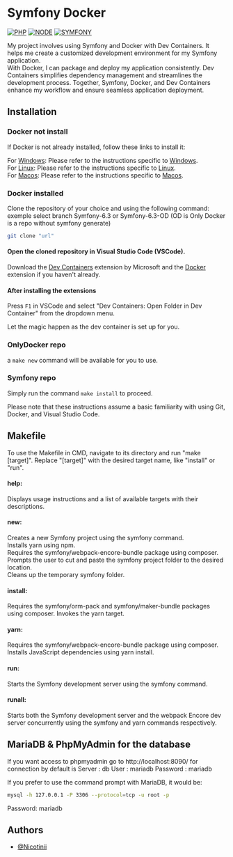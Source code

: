 
# Symfony Docker


[![PHP](https://img.shields.io/badge/PHP-8.2.7-blue)](https://www.php.net/)
[![NODE](https://img.shields.io/badge/Node-18.X-green)](https://github.com/nodesource/distributions)
[![SYMFONY](https://img.shields.io/badge/Symfony-6.3-FF0000)](https://github.com/nodesource/distributions)

My project involves using Symfony and Docker with Dev Containers. 
It helps me create a customized development environment for my Symfony application.   
With Docker, I can package and deploy my application consistently. 
Dev Containers simplifies dependency management and streamlines the development process. Together, Symfony, Docker, and Dev Containers enhance my workflow and ensure seamless application deployment.





## Installation
### Docker not install
If Docker is not already installed, follow these links to install it:

For [Windows](https://docs.docker.com/desktop/install/windows-install/): Please refer to the instructions specific to [Windows](https://docs.docker.com/desktop/install/windows-install/).  
For [Linux](https://docs.docker.com/desktop/install/linux-install/): Please refer to the instructions specific to [Linux](https://docs.docker.com/desktop/install/linux-install/).  
For [Macos](https://docs.docker.com/desktop/install/mac-install/):  Please refer to the instructions specific to [Macos](https://docs.docker.com/desktop/install/mac-install/).

### Docker installed

Clone the repository of your choice and using the following command:
exemple select branch Symfony-6.3 or Symfony-6.3-OD (OD is Only Docker is a repo without symfony generate)

```bash
git clone "url"
```

#### Open the cloned repository in Visual Studio Code (VSCode).

Download the [Dev Containers](https://marketplace.visualstudio.com/items?itemName=ms-vscode-remote.remote-containers) extension by Microsoft and the [Docker](https://marketplace.visualstudio.com/items?itemName=ms-azuretools.vscode-docker) extension if you haven't already.

#### After installing the extensions
Press ```F1``` in VSCode and select "Dev Containers: Open Folder in Dev Container" from the dropdown menu.

Let the magic happen as the dev container is set up for you.

### OnlyDocker repo
a ``` make new ``` command will be available for you to use.

### Symfony repo
Simply run the command ``` make install ``` to proceed.

Please note that these instructions assume a basic familiarity with using Git, Docker, and Visual Studio Code.
    
## Makefile

To use the Makefile in CMD, navigate to its directory and run "make [target]". Replace "[target]" with the desired target name, like "install" or "run".

#### help:

Displays usage instructions and a list of available targets with their descriptions.

#### new:

Creates a new Symfony project using the symfony command.  
Installs yarn using npm.  
Requires the symfony/webpack-encore-bundle package using composer.  
Prompts the user to cut and paste the symfony project folder to the desired location.  
Cleans up the temporary symfony folder.  
#### install:

Requires the symfony/orm-pack and symfony/maker-bundle packages using composer.
Invokes the yarn target.  
#### yarn:

Requires the symfony/webpack-encore-bundle package using composer.  
Installs JavaScript dependencies using yarn install.
#### run:

Starts the Symfony development server using the symfony command.
#### runall:

Starts both the Symfony development server and the webpack Encore dev server concurrently using the symfony and yarn commands respectively.
## MariaDB & PhpMyAdmin for the database

If you want access to phpmyadmin go to http://localhost:8090/ 
for connection by default is
Server : db
User : mariadb
Password : mariadb

If you prefer to use the command prompt with MariaDB, it would be:
```bash
mysql -h 127.0.0.1 -P 3306 --protocol=tcp -u root -p
```
Password: mariadb
## Authors

- [@Nicotinii](https://github.com/Nicotinii)

